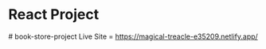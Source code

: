 # React Project

#   b o o k - s t o r e - p r o j e c t 
 
 Live Site = https://magical-treacle-e35209.netlify.app/
